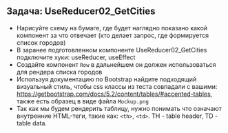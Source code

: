 ## Задача: UseReducer02_GetCities
- Нарисуйте схему на бумаге, где будет наглядно показано какой компонент за что отвечает (кто делает запрос, где формируется список городов)
- В заранее подготовленном компоненте UseReducer02_GetCities подключите хуки: useReducer, useEffect
- Создайте компонент `Row` в дальнейшем он должен использоваться для рендера списка городов
- Используя документацию по Bootstrap найдите подходящий визуальный стиль, чтобы css классы из теста совпадали с вашими: https://getbootstrap.com/docs/5.2/content/tables/#accented-tables, также есть образец в виде файла `Mockup.png`
- Так как мы будем рендерить таблицу, нужно понимать что означают внутренние HTML-теги, такие как: `<th>`, `<td>`. TH - table header, TD - table data.